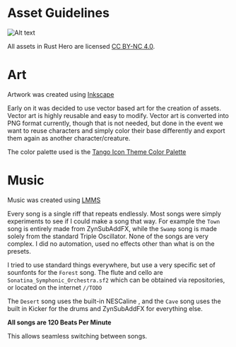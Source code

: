 # Asset Guidelines

![Alt text](https://mirrors.creativecommons.org/presskit/buttons/88x31/png/by-nc.png?raw=true "CC BY-NC 4.0")

All assets in Rust Hero are licensed [CC BY-NC 4.0](https://creativecommons.org/licenses/by-nc/4.0/).

# Art

Artwork was created using [Inkscape](https://inkscape.org)

Early on it was decided to use vector based art for the creation of assets.  Vector art is highly reusable and easy to modify.  Vector art is converted into PNG format currently, though that is not needed, but done in the event we want to reuse characters and simply color their base differently and export them again as another character/creature.

The color palette used is the [Tango Icon Theme Color Palette](http://tango.freedesktop.org/Tango_Icon_Theme_Guidelines#Color_Palette)

# Music

Music was created using [LMMS](https://lmms.io)

Every song is a single riff that repeats endlessly.  Most songs were simply experiments to see if I could make a song that way.  For example the `Town` song is entirely made from ZynSubAddFX, while the `Swamp` song is made solely from the standard Triple Oscillator.  None of the songs are very complex.  I did no automation, used no effects other than what is on the presets.

I tried to use standard things everywhere, but use a very specific set of sounfonts for the `Forest` song.  The flute and cello are `Sonatina_Symphonic_Orchestra.sf2` which can be obtained via repositories, or located on the internet `//TODO`

The `Desert` song uses the built-in NESCaline , and the `Cave` song uses the built in Kicker for the drums and ZynSubAddFX for everything else.

**All songs are 120 Beats Per Minute**

This allows seamless switching between songs.
